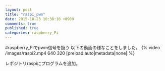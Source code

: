 ```yaml
---
layout: post
title: "raspi_pwm"
date: 2015-10-23 10:38:10 +0900
comments: true
published: true
categories: raspberry_Pi
---
```

#raspberry_Piでpwm信号を扱う
以下の動画の様なことをしました。
{% video /images/raspi2.mp4 640 320 [preload:auto|metadata|none] %}

レポジトリraspiにプログラムを追加。
